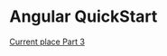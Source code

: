# Angular QuickStart 

[Current place Part 3](https://angular.io/docs/ts/latest/tutorial/toh-pt3.html)
